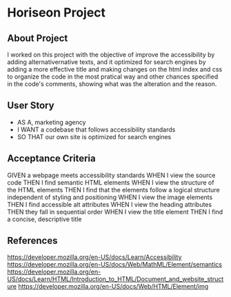 # Horiseon Project

## About Project
I worked on this project with the objective of improve the accessibility by adding alternativernative texts, and it optimized for search engines by adding a more effective title and making changes on the html index and css to organize the code in the most pratical way and other chances specified in the code's comments, showing what was the alteration and the reason. 

## User Story 
* AS A,  marketing agency
* I WANT a codebase that follows accessibility standards
* SO THAT our own site is optimized for search engines

## Acceptance Criteria
GIVEN a webpage meets accessibility standards
WHEN I view the source code
THEN I find semantic HTML elements
WHEN I view the structure of the HTML elements
THEN I find that the elements follow a logical structure independent of styling and positioning
WHEN I view the image elements
THEN I find accessible alt attributes
WHEN I view the heading attributes
THEN they fall in sequential order
WHEN I view the title element
THEN I find a concise, descriptive title

## References 
https://developer.mozilla.org/en-US/docs/Learn/Accessibility
https://developer.mozilla.org/en-US/docs/Web/MathML/Element/semantics
https://developer.mozilla.org/en-US/docs/Learn/HTML/Introduction_to_HTML/Document_and_website_structure
https://developer.mozilla.org/en-US/docs/Web/HTML/Element/img
